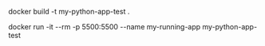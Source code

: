 docker build -t my-python-app-test .

docker run -it --rm -p 5500:5500  --name my-running-app my-python-app-test